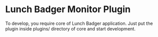 # Lunch Badger Monitor Plugin

To develop, you require core of Lunch Badger application.
Just put the plugin inside plugins/ directory of core and start development.

